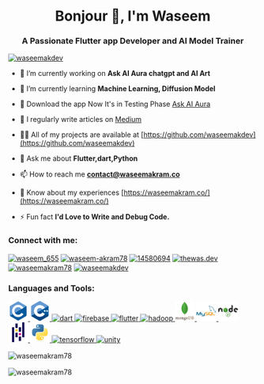 <h1 align="center">Bonjour 👋, I'm Waseem</h1>
<h3 align="center">A Passionate Flutter app Developer and AI Model Trainer</h3>

<p align="left"> <a href="https://twitter.com/waseemakdev" target="blank"><img src="https://img.shields.io/twitter/follow/waseemakdev?logo=twitter&style=for-the-badge" alt="waseemakdev" /></a> </p>

- 🔭 I’m currently working on **Ask AI Aura chatgpt and AI Art**

- 🌱 I’m currently learning **Machine Learning, Diffusion Model**

- 🤝 Download the app Now It's in Testing Phase [Ask AI Aura](https://play.google.com/store/apps/details?id=com.massivetech.askauraai.ask_ai_aura)

- 📝 I regularly write articles on [Medium](https://medium.com/@waseemakdev)

- 👨‍💻 All of my projects are available at [https://github.com/waseemakdev](https://github.com/waseemakdev)

- 💬 Ask me about **Flutter,dart,Python**

- 📫 How to reach me **contact@waseemakram.co**

- 📄 Know about my experiences [https://waseemakram.co/](https://waseemakram.co/)

- ⚡ Fun fact **I'd Love to Write and Debug Code.**

<h3 align="left">Connect with me:</h3>
<p align="left">
<a href="https://twitter.com/waseemakdev" target="blank"><img align="center" src="https://raw.githubusercontent.com/rahuldkjain/github-profile-readme-generator/master/src/images/icons/Social/twitter.svg" alt="waseem_655" height="30" width="40" /></a>
<a href="https://linkedin.com/in/waseem-dev" target="blank"><img align="center" src="https://raw.githubusercontent.com/rahuldkjain/github-profile-readme-generator/master/src/images/icons/Social/linked-in-alt.svg" alt="waseem-akram78" height="30" width="40" /></a>
<a href="https://stackoverflow.com/users/14580694" target="blank"><img align="center" src="https://raw.githubusercontent.com/rahuldkjain/github-profile-readme-generator/master/src/images/icons/Social/stack-overflow.svg" alt="14580694" height="30" width="40" /></a>
<a href="https://www.instagram.com/thewas.dev" target="blank"><img align="center" src="https://raw.githubusercontent.com/rahuldkjain/github-profile-readme-generator/master/src/images/icons/Social/instagram.svg" alt="thewas.dev" height="30" width="40" /></a>
<a href="https://medium.com/@waseemakdev" target="blank"><img align="center" src="https://raw.githubusercontent.com/rahuldkjain/github-profile-readme-generator/master/src/images/icons/Social/medium.svg" alt="waseemakram78" height="30" width="40" /></a>
<a href="https://www.youtube.com/@waseemakdev" target="blank"><img align="center" src="https://raw.githubusercontent.com/rahuldkjain/github-profile-readme-generator/master/src/images/icons/Social/youtube.svg" alt="waseemakdev" height="30" width="40" /></a>
</p>

<h3 align="left">Languages and Tools:</h3>
<p align="left"> <a href="https://www.cprogramming.com/" target="_blank" rel="noreferrer"> <img src="https://raw.githubusercontent.com/devicons/devicon/master/icons/c/c-original.svg" alt="c" width="40" height="40"/> </a> <a href="https://www.w3schools.com/cpp/" target="_blank" rel="noreferrer"> <img src="https://raw.githubusercontent.com/devicons/devicon/master/icons/cplusplus/cplusplus-original.svg" alt="cplusplus" width="40" height="40"/> </a> <a href="https://dart.dev" target="_blank" rel="noreferrer"> <img src="https://www.vectorlogo.zone/logos/dartlang/dartlang-icon.svg" alt="dart" width="40" height="40"/> </a> <a href="https://firebase.google.com/" target="_blank" rel="noreferrer"> <img src="https://www.vectorlogo.zone/logos/firebase/firebase-icon.svg" alt="firebase" width="40" height="40"/> </a> <a href="https://flutter.dev" target="_blank" rel="noreferrer"> <img src="https://www.vectorlogo.zone/logos/flutterio/flutterio-icon.svg" alt="flutter" width="40" height="40"/> </a> <a href="https://hadoop.apache.org/" target="_blank" rel="noreferrer"> <img src="https://www.vectorlogo.zone/logos/apache_hadoop/apache_hadoop-icon.svg" alt="hadoop" width="40" height="40"/> </a> <a href="https://www.mongodb.com/" target="_blank" rel="noreferrer"> <img src="https://raw.githubusercontent.com/devicons/devicon/master/icons/mongodb/mongodb-original-wordmark.svg" alt="mongodb" width="40" height="40"/> </a> <a href="https://www.mysql.com/" target="_blank" rel="noreferrer"> <img src="https://raw.githubusercontent.com/devicons/devicon/master/icons/mysql/mysql-original-wordmark.svg" alt="mysql" width="40" height="40"/> </a> <a href="https://nodejs.org" target="_blank" rel="noreferrer"> <img src="https://raw.githubusercontent.com/devicons/devicon/master/icons/nodejs/nodejs-original-wordmark.svg" alt="nodejs" width="40" height="40"/> </a> <a href="https://pandas.pydata.org/" target="_blank" rel="noreferrer"> <img src="https://raw.githubusercontent.com/devicons/devicon/2ae2a900d2f041da66e950e4d48052658d850630/icons/pandas/pandas-original.svg" alt="pandas" width="40" height="40"/> </a> <a href="https://www.python.org" target="_blank" rel="noreferrer"> <img src="https://raw.githubusercontent.com/devicons/devicon/master/icons/python/python-original.svg" alt="python" width="40" height="40"/> </a> <a href="https://www.tensorflow.org" target="_blank" rel="noreferrer"> <img src="https://www.vectorlogo.zone/logos/tensorflow/tensorflow-icon.svg" alt="tensorflow" width="40" height="40"/> </a> <a href="https://unity.com/" target="_blank" rel="noreferrer"> <img src="https://www.vectorlogo.zone/logos/unity3d/unity3d-icon.svg" alt="unity" width="40" height="40"/> </a> </p>

<p><img align="center" src="https://github-readme-stats.vercel.app/api/top-langs?username=waseemakram78&show_icons=true&locale=en&layout=compact" alt="waseemakram78" /></p>

<p><img align="center" src="https://github-readme-streak-stats.herokuapp.com/?user=waseemakram78&" alt="waseemakram78" /></p>
